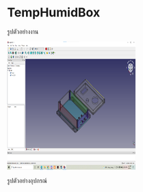 <h1>TempHumidBox</h1>
<p>รูปตัวอย่างงาน</p>
<img src="ref/work.png" width="300" height="300">

<p>รูปตัวอย่างอุปกรณ์</p>

